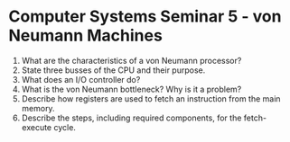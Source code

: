 # Computer Systems Seminar 5 - von Neumann Machines

1. What are the characteristics of a von Neumann processor?
2. State three busses of the CPU and their purpose.
3. What does an I/O controller do?
4. What is the von Neumann bottleneck? Why is it a problem?
5. Describe how registers are used to fetch an instruction from the main memory.
6. Describe the steps, including required components, for the fetch-execute cycle.